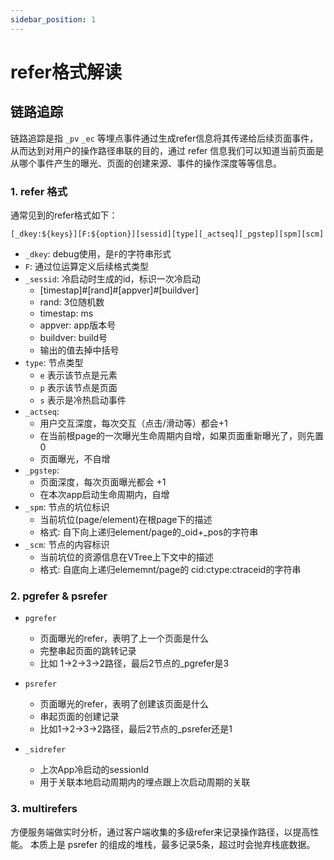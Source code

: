 ```yaml
---
sidebar_position: 1
---
```

# refer格式解读


## 链路追踪

链路追踪是指 `_pv` `_ec` 等埋点事件通过生成refer信息将其传递给后续页面事件，从而达到对用户的操作路径串联的目的，通过 refer 信息我们可以知道当前页面是从哪个事件产生的曝光、页面的创建来源、事件的操作深度等等信息。

### **1. refer 格式**

通常见到的refer格式如下：

`[_dkey:${keys}][F:${option}][sessid][type][_actseq][_pgstep][spm][scm]`

- `_dkey`: debug使用，是`F`的字符串形式
- `F`: 通过位运算定义后续格式类型
- `_sessid`: 冷启动时生成的id，标识一次冷启动
  - [timestap]#[rand]#[appver]#[buildver]
  - rand: 3位随机数
  - timestap: ms
  - appver: app版本号
  - buildver: build号
  - 输出的值去掉中括号
- `type`: 节点类型
  - `e` 表示该节点是元素
  - `p` 表示该节点是页面
  - `s` 表示是冷热启动事件
- `_actseq`: 
  - 用户交互深度，每次交互（点击/滑动等）都会+1
  - 在当前根page的一次曝光生命周期内自增，如果页面重新曝光了，则先置0
  - 页面曝光，不自增
- `_pgstep`: 
  - 页面深度，每次页面曝光都会 +1
  - 在本次app启动生命周期内，自增
- `_spm`: 节点的坑位标识
  - 当前坑位(page/element)在根page下的描述
  - 格式: 自下向上递归element/page的_oid+_pos的字符串
- `_scm`: 节点的内容标识
  - 当前坑位的资源信息在VTree上下文中的描述
  - 格式: 自底向上递归elememnt/page的 cid:ctype:ctraceid的字符串




### **2. pgrefer & psrefer**

- `pgrefer`
  - 页面曝光的refer，表明了上一个页面是什么
  - 完整串起页面的跳转记录
  - 比如 1→2→3→2路径，最后2节点的_pgrefer是3

- `psrefer`
  - 页面曝光的refer，表明了创建该页面是什么
  - 串起页面的创建记录
  - 比如1→2→3→2路径，最后2节点的_psrefer还是1

- `_sidrefer`
  - 上次App冷启动的sessionId
  - 用于关联本地启动周期内的埋点跟上次启动周期的关联

### **3. multirefers**

方便服务端做实时分析，通过客户端收集的多级refer来记录操作路径，以提高性能。
本质上是 psrefer 的组成的堆栈，最多记录5条，超过时会抛弃栈底数据。







